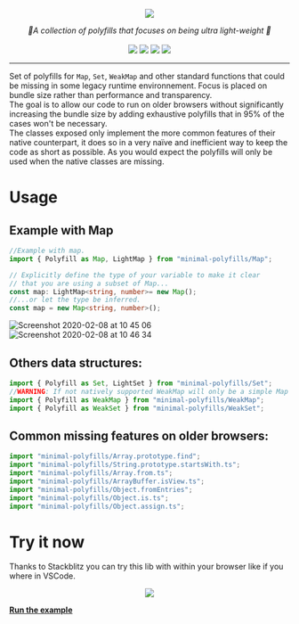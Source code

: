 
<p align="center">
    <img src="https://user-images.githubusercontent.com/6702424/74083910-7305c180-4a69-11ea-9595-331c7976c292.png">  
</p>
<p align="center">
    <i> 🎯A collection of polyfills that focuses on being ultra light-weight 🎯 </i>
    <br>
    <br>
    <img src="https://github.com/garronej/minimal_polyfills/workflows/ci/badge.svg?branch=develop">
    <img src="https://img.shields.io/bundlephobia/minzip/minimal-polyfills">
    <img src="https://img.shields.io/david/garronej/minimal-polyfills">
    <img src="https://img.shields.io/npm/l/minimal-polyfills">
</p>

---

Set of polyfills for ``Map``, ``Set``, ``WeakMap`` and other standard functions that could be missing in some legacy runtime environnement.
Focus is placed on bundle size rather than performance and transparency.  
The goal is to allow our code to run on older browsers without significantly increasing the bundle size by adding exhaustive polyfills that in 95% of the cases won't be necessary.  
The classes exposed only implement the more common features of their native counterpart, it does so in a very naïve and inefficient way to keep the code as short as possible.
As you would expect the polyfills will only be used when the native classes are missing.

# Usage

## Example with Map

```typescript
//Example with map.
import { Polyfill as Map, LightMap } from "minimal-polyfills/Map";

// Explicitly define the type of your variable to make it clear
// that you are using a subset of Map...
const map: LightMap<string, number>= new Map();
//...or let the type be inferred.
const map = new Map<string, number>();
```

![Screenshot 2020-02-08 at 10 45 06](https://user-images.githubusercontent.com/6702424/82556081-564d4f80-9b69-11ea-9b62-46eaa910a2e3.png)
![Screenshot 2020-02-08 at 10 46 34](https://user-images.githubusercontent.com/6702424/82556246-a5938000-9b69-11ea-8b3f-6a6036288ba1.png)

## Others data structures: 

```typescript
import { Polyfill as Set, LightSet } from "minimal-polyfills/Set";
//WARNING: If not natively supported WeakMap will only be a simple Map that will keep string references of it's keys.
import { Polyfill as WeakMap } from "minimal-polyfills/WeakMap";
import { Polyfill as WeakSet } from "minimal-polyfills/WeakSet";
```

## Common missing features on older browsers:

```typescript
import "minimal-polyfills/Array.prototype.find";
import "minimal-polyfills/String.prototype.startsWith.ts";
import "minimal-polyfills/Array.from.ts";
import "minimal-polyfills/ArrayBuffer.isView.ts";
import "minimal-polyfills/Object.fromEntries";
import "minimal-polyfills/Object.is.ts";
import "minimal-polyfills/Object.assign.ts";
```

# Try it now

Thanks to Stackblitz you can try this lib with within your browser like if you where in VSCode. 

<p align="center">
    <img src="https://user-images.githubusercontent.com/6702424/82556457-0622bd00-9b6a-11ea-8056-5a9c31a4ba39.png">  
</p>

[__Run the example__](https://stackblitz.com/edit/minimal-polyfills-demo?embed=1&file=index.ts)
